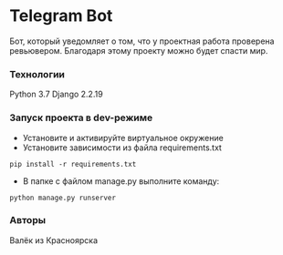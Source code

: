 ﻿# Telegram Bot
Бот, который уведомляет о том, что у проектная работа проверена ревьювером.
Благодаря этому проекту можно будет спасти мир.
### Технологии
Python 3.7
Django 2.2.19
### Запуск проекта в dev-режиме
- Установите и активируйте виртуальное окружение
- Установите зависимости из файла requirements.txt
```
pip install -r requirements.txt
``` 
- В папке с файлом manage.py выполните команду:
```
python manage.py runserver
```
### Авторы
Валёк из Красноярска